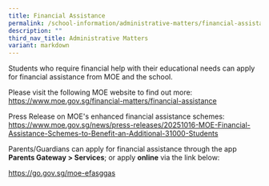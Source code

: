 ```yaml
---
title: Financial Assistance
permalink: /school-information/administrative-matters/financial-assistance/
description: ""
third_nav_title: Administrative Matters
variant: markdown
---
```

Students who require financial help with their educational needs can apply for financial assistance from MOE and the school. 

Please visit the following MOE website to find out more:
https://www.moe.gov.sg/financial-matters/financial-assistance

Press Release on MOE's enhanced financial assistance schemes:
https://www.moe.gov.sg/news/press-releases/20251016-MOE-Financial-Assistance-Schemes-to-Benefit-an-Additional-31000-Students

Parents/Guardians can apply for financial assistance through the app **Parents Gateway > Services**; or apply **online** via the link below:

https://go.gov.sg/moe-efasggas
